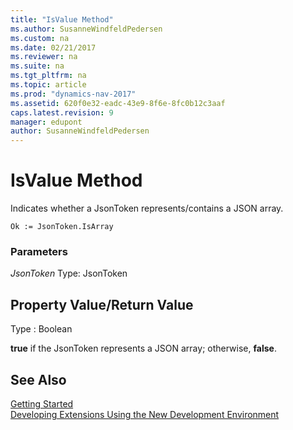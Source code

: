 ```yaml
---
title: "IsValue Method"
ms.author: SusanneWindfeldPedersen
ms.custom: na
ms.date: 02/21/2017
ms.reviewer: na
ms.suite: na
ms.tgt_pltfrm: na
ms.topic: article
ms.prod: "dynamics-nav-2017"
ms.assetid: 620f0e32-eadc-43e9-8f6e-8fc0b12c3aaf
caps.latest.revision: 9
manager: edupont
author: SusanneWindfeldPedersen
---
```


# IsValue Method

Indicates whether a JsonToken represents/contains a JSON array.

```
Ok := JsonToken.IsArray
```

### Parameters
*JsonToken*
Type: JsonToken

## Property Value/Return Value
Type : Boolean

**true** if the JsonToken represents a JSON array; otherwise, **false**.

## See Also
[Getting Started](newdev-get-started.md)  
[Developing Extensions Using the New Development Environment](newdev-dev-overview.md)
